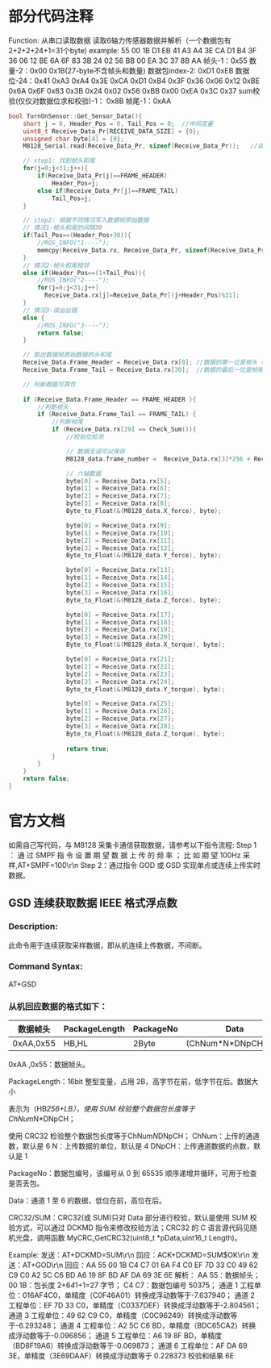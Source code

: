# 部分代码注释

Function: 从串口读取数据
读取6轴力传感器数据并解析（一个数据包有2+2+2+24+1=31个byte)
example: 55 00 1B D1 EB 41 A3 A4 3E CA D1 B4 3F 36 06 12 BE 6A 6F 83 3B 24 02 56 BB 00 EA 3C 37 8B AA 
帧头-1：0x55 
数量-2：0x00 0x1B(27-byte不含帧头和数量) 
数据包index-2: 0xD1 0xEB 
数据位-24：0x41 0xA3 0xA4 0x3E 0xCA 0xD1 0xB4 0x3F 0x36 0x06 0x12 0xBE 0x6A 0x6F 0x83 0x3B 0x24 0x02 0x56 0xBB 0x00 0xEA 0x3C 0x37 
sum校验(仅仅对数据位求和校验)-1： 0x8B
帧尾-1：0xAA 



```cpp
bool TurnOnSensor::Get_Sensor_Data(){
    short j = 0, Header_Pos = 0, Tail_Pos = 0;  //中间变量
    uint8_t Receive_Data_Pr[RECEIVE_DATA_SIZE] = {0};
    unsigned char byte[4] = {0};
    M8128_Serial.read(Receive_Data_Pr, sizeof(Receive_Data_Pr));   //读串口数据

    // step1: 找到帧头和尾
    for(j=0;j<31;j++){
        if(Receive_Data_Pr[j]==FRAME_HEADER)
            Header_Pos=j;
        else if(Receive_Data_Pr[j]==FRAME_TAIL)
            Tail_Pos=j;    
    }

    // step2: 根据不同情况写入数据帧原始数据
    // 情况1-帧头和尾的间隔30
    if(Tail_Pos==(Header_Pos+30)){
        //ROS_INFO("1----");
        memcpy(Receive_Data.rx, Receive_Data_Pr, sizeof(Receive_Data_Pr));
    }
    // 情况2-帧头和尾相邻
    else if(Header_Pos==(1+Tail_Pos)){
        //ROS_INFO("2----");
        for(j=0;j<31;j++)
          Receive_Data.rx[j]=Receive_Data_Pr[(j+Header_Pos)%31];
    }
    // 情况3-读出出错
    else {
        //ROS_INFO("3----");
        return false;
    }    

    // 取出数据帧原始数据的头和尾
    Receive_Data.Frame_Header = Receive_Data.rx[0]; //数据的第一位是帧头（固定值）
    Receive_Data.Frame_Tail = Receive_Data.rx[30];  //数据的最后一位是帧尾（数据校验位）

    // 判断数据可靠性
    
    if (Receive_Data.Frame_Header == FRAME_HEADER ){
        //判断帧头
        if (Receive_Data.Frame_Tail == FRAME_TAIL) {
            //判断帧尾 
            if (Receive_Data.rx[29] == Check_Sum()){
                //校验位检测

                // 数据无误可以保存
                M8128_data.frame_number =  Receive_Data.rx[3]*256 + Receive_Data.rx[4]; // frame number

                // 六轴数据
                byte[0] = Receive_Data.rx[5];
                byte[1] = Receive_Data.rx[6];
                byte[2] = Receive_Data.rx[7];
                byte[3] = Receive_Data.rx[8];
                Byte_to_Float(&(M8128_data.X_force), byte);

                byte[0] = Receive_Data.rx[9];
                byte[1] = Receive_Data.rx[10];
                byte[2] = Receive_Data.rx[11];
                byte[3] = Receive_Data.rx[12];
                Byte_to_Float(&(M8128_data.Y_force), byte);

                byte[0] = Receive_Data.rx[13];
                byte[1] = Receive_Data.rx[14];
                byte[2] = Receive_Data.rx[15];
                byte[3] = Receive_Data.rx[16];
                Byte_to_Float(&(M8128_data.Z_force), byte);

                byte[0] = Receive_Data.rx[17];
                byte[1] = Receive_Data.rx[18];
                byte[2] = Receive_Data.rx[19];
                byte[3] = Receive_Data.rx[20];
                Byte_to_Float(&(M8128_data.X_torque), byte);

                byte[0] = Receive_Data.rx[21];
                byte[1] = Receive_Data.rx[22];
                byte[2] = Receive_Data.rx[23];
                byte[3] = Receive_Data.rx[24];
                Byte_to_Float(&(M8128_data.Y_torque), byte);

                byte[0] = Receive_Data.rx[25];
                byte[1] = Receive_Data.rx[26];
                byte[2] = Receive_Data.rx[27];
                byte[3] = Receive_Data.rx[28];
                Byte_to_Float(&(M8128_data.Z_torque), byte);
                
                return true;
            }
        }
    } 
    return false;
}
```



# 官方文档

如需自己写代码，与 M8128 采集卡通信获取数据，请参考以下指令流程:
Step 1 ： 通 过 SMPF 指 令 设 置 期 望 数 据 上 传 的 频 率 ； 比 如 期 望 100Hz 采样,AT+SMPF=100\r\n
Step 2：通过指令 GOD 或 GSD 实现单点或连续上传实时数据。



## GSD 连续获取数据 IEEE 格式浮点数

### Description:

此命令用于连续获取采样数据，即从机连续上传数据，不间断。

### Command Syntax: 

AT+GSD

### 从机回应数据的格式如下：

| 数据帧头  | PackageLength | PackageNo | Data                  | CRC32/SUM   |
| --------- | ------------- | --------- | --------------------- | ----------- |
| 0xAA,0x55 | HB,HL         | 2Byte     | (ChNum\*N\*DNpCH)Byte | 4Byte/1Byte |

0xAA ,0x55：数据帧头。

PackageLength：16bit 整型变量，占用 2B，高字节在前，低字节在后。数据大小

表示为（HB*256+LB），使用 SUM 校验整个数据包长度等于 ChNum*N*DNpCH；

使用 CRC32 检验整个数据包长度等于ChNum*N*DNpCH；
ChNum：上传的通道数，默认是 6
N：上传数据的单位，默认是 4
DNpCH：上传通道数据的点数，默认是 1

PackageNo：数据包编号，该编号从 0 到 65535 顺序递增并循环，可用于检查是否丢包。

Data：通道 1 至 6 的数据，低位在前，高位在后。

CRC32/SUM：CRC32(或 SUM)只对 Data 部分进行校验，默认是使用 SUM 校验方式，可以通过 DCKMD 指令来修改校验方法；CRC32 的 C 语言源代码见随机光盘，调用函数 MyCRC_GetCRC32(uint8_t *pData,uint16_t Length)。


Example:
发送：AT+DCKMD=SUM\r\n
回应：ACK+DCKMD=SUM$OK\r\n
发送：AT+GOD\r\n
回应：AA 55 00 1B C4 C7 01 6A F4 C0 EF 7D 33 C0 49 62 C9 C0 A2 5C C6 BD A6
19 8F BD AF DA 69 3E 6E
解析：
AA 55：数据帧头；
00 1B：包长度 2+6*4*1+1=27 字节；
C4 C7：数据包编号 50375；
通道 1 工程单位：016AF4C0，单精度（C0F46A01）转换成浮动数等于-7.637940；
通道 2 工程单位：EF 7D 33 C0，单精度（C0337DEF）转换成浮动数等于-2.804561；
通道 3 工程单位：49 62 C9 C0，单精度（C0C96249）转换成浮动数等于-6.293248；
通道 4 工程单位：A2 5C C6 BD，单精度（BDC65CA2）转换成浮动数等于-0.096856；
通道 5 工程单位：A6 19 8F BD，单精度（BD8F19A6）转换成浮动数等于-0.069873；
通道 6 工程单位：AF DA 69 3E，单精度（3E69DAAF）转换成浮动数等于 0.228373
校验和结果 6E

